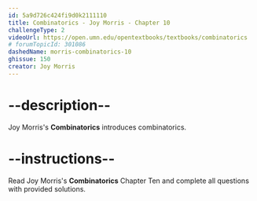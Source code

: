 ```yaml
---
id: 5a9d726c424fi9d0k2111110
title: Combinatorics - Joy Morris - Chapter 10
challengeType: 2
videoUrl: https://open.umn.edu/opentextbooks/textbooks/combinatorics
# forumTopicId: 301086
dashedName: morris-combinatorics-10
ghissue: 150
creator: Joy Morris 
---
```


# --description--

Joy Morris's __Combinatorics__ introduces combinatorics.

# --instructions--

Read Joy Morris's __Combinatorics__ Chapter Ten and complete all questions with provided solutions.
